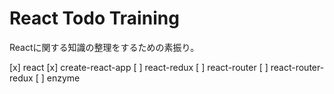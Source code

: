 # React Todo Training

Reactに関する知識の整理をするための素振り。

[x] react
[x] create-react-app
[ ] react-redux
[ ] react-router
[ ] react-router-redux
[ ] enzyme